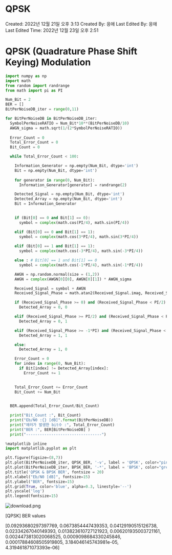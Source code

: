 # QPSK

Created: 2022년 12월 21일 오후 3:13
Created By: 응애
Last Edited By: 응애
Last Edited Time: 2022년 12월 23일 오후 2:51

# QPSK (Quadrature Phase Shift Keying) Modulation

```python
import numpy as np
import math
from random import randrange
from math import pi as PI
```

```python
Num_Bit = 2
BER = []
BitPerNoiseDB_iter = range(0,11)

for BitPerNoiseDB in BitPerNoiseDB_iter:
  SymbolPerNoiseRATIO = Num_Bit*10**(BitPerNoiseDB/10)
  AWGN_sigma = math.sqrt(1/(2*SymbolPerNoiseRATIO))
  
  Error_Count = 0
  Total_Error_Count = 0
  Bit_Count = 0

  while Total_Error_Count < 100:

    Information_Generator = np.empty(Num_Bit, dtype='int')
    Bit = np.empty(Num_Bit, dtype='int')
 
    for generator in range(0, Num_Bit):
      Information_Generator[generator] = randrange(2)

    Detected_Signal = np.empty(Num_Bit, dtype='int')
    Detected_Array = np.empty(Num_Bit, dtype='int')
    Bit = Information_Generator
  

    if (Bit[0] == 0 and Bit[1] == 0):
      symbol = complex(math.cos(PI/4), math.sin(PI/4))

    elif (Bit[0] == 0 and Bit[1] == 1):
      symbol = complex(math.cos(3*PI/4), math.sin(3*PI/4))
    
    elif (Bit[0] == 1 and Bit[1] == 1):
      symbol = complex(math.cos(-3*PI/4), math.sin(-3*PI/4))

    else : # Bit[0] == 1 and Bit[1] == 0
      symbol = complex(math.cos(-1*PI/4), math.sin(-1*PI/4))

    AWGN = np.random.normal(size = (1,2))
    AWGN = complex(AWGN[0][0], AWGN[0][1]) * AWGN_sigma

    Received_Signal = symbol + AWGN
    Received_Signal_Phase = math.atan2(Received_Signal.imag, Received_Signal.real)

    if (Received_Signal_Phase >= 0) and (Received_Signal_Phase < PI/2):
      Detected_Array = 0, 0

    elif (Received_Signal_Phase >= PI/2) and (Received_Signal_Phase < PI):
      Detected_Array = 0, 1

    elif (Received_Signal_Phase >= -1*PI) and (Received_Signal_Phase < -1*PI/2):
      Detected_Array = 1, 1

    else: 
      Detected_Array = 1, 0

    Error_Count = 0
    for index in range(0, Num_Bit):
      if Bit[index] != Detected_Array[index]:
        Error_Count += 1

    
    Total_Error_Count += Error_Count
    Bit_Count += Num_Bit

    
  BER.append(Total_Error_Count/Bit_Count)

  print("Bit_Count :", Bit_Count)
  print("Eb/N0 :{} [dB]".format(BitPerNoiseDB))
  print("에러가 발생한 bit수 :", Total_Error_Count)
  print("BER :", BER[BitPerNoiseDB] )
  print("---------------------------------")
```

```python
%matplotlib inline 
import matplotlib.pyplot as plt

plt.figure(figsize=(8,7))
plt.plot(BitPerNoiseDB_iter, QPSK_BER, '-v', label = 'QPSK', color="pink")
plt.plot(BitPerNoiseDB_iter, BPSK_BER, '-*', label = 'BPSK', color="green")
plt.title('QPSK & BPSK BER', fontsize = 20) 
plt.xlabel("Eb/N0 [dB]", fontsize=15) 
plt.ylabel("BER", fontsize=15)
plt.grid(True, color='blue', alpha=0.3, linestyle='--')
plt.yscale('log')
plt.legend(fontsize=15)
```

![download.png](QPSK%203b417e02267d44bbbc6a385ead78ce7a/download.png)

[QPSK] BER values

[0.09293680297397769,
0.0673854447439353,
0.04129190515126738,
0.02334267040149393,
0.013823610727121923,
0.006201935003721161,
0.0024473813020068525,
0.0009098684330245846,
0.00017884608505919805,
3.184046145743981e-05,
4.319461871073393e-06]